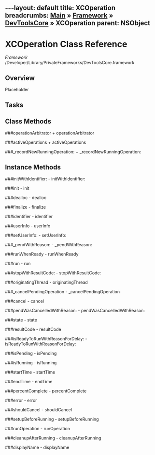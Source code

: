 ---layout: default
title: XCOperation
breadcrumbs: <a href="/index.html">Main</a> &raquo; <a href="/Frameworks.html">Framework</a> &raquo; <a href="/Frameworks/DevToolsCore.html">DevToolsCore</a> &raquo; XCOperation
parent: NSObject 
---
# XCOperation Class Reference

*Framework* /Developer/Library/PrivateFrameworks/DevToolsCore.framework

## Overview

Placeholder

## Tasks

## Class Methods

<a name="+operationArbitrator"></a>
###operationArbitrator
    + operationArbitrator

<a name="+activeOperations"></a>
###activeOperations
    + activeOperations

<a name="+_recordNewRunningOperation:"></a>
###_recordNewRunningOperation:
    + _recordNewRunningOperation:

## Instance Methods

<a name="-initWithIdentifier:"></a>
###initWithIdentifier:
    - initWithIdentifier:

<a name="-init"></a>
###init
    - init

<a name="-dealloc"></a>
###dealloc
    - dealloc

<a name="-finalize"></a>
###finalize
    - finalize

<a name="-identifier"></a>
###identifier
    - identifier

<a name="-userInfo"></a>
###userInfo
    - userInfo

<a name="-setUserInfo:"></a>
###setUserInfo:
    - setUserInfo:

<a name="-_pendWithReason:"></a>
###_pendWithReason:
    - _pendWithReason:

<a name="-runWhenReady"></a>
###runWhenReady
    - runWhenReady

<a name="-run"></a>
###run
    - run

<a name="-stopWithResultCode:"></a>
###stopWithResultCode:
    - stopWithResultCode:

<a name="-originatingThread"></a>
###originatingThread
    - originatingThread

<a name="-_cancelPendingOperation"></a>
###_cancelPendingOperation
    - _cancelPendingOperation

<a name="-cancel"></a>
###cancel
    - cancel

<a name="-pendWasCancelledWithReason:"></a>
###pendWasCancelledWithReason:
    - pendWasCancelledWithReason:

<a name="-state"></a>
###state
    - state

<a name="-resultCode"></a>
###resultCode
    - resultCode

<a name="-isReadyToRunWithReasonForDelay:"></a>
###isReadyToRunWithReasonForDelay:
    - isReadyToRunWithReasonForDelay:

<a name="-isPending"></a>
###isPending
    - isPending

<a name="-isRunning"></a>
###isRunning
    - isRunning

<a name="-startTime"></a>
###startTime
    - startTime

<a name="-endTime"></a>
###endTime
    - endTime

<a name="-percentComplete"></a>
###percentComplete
    - percentComplete

<a name="-error"></a>
###error
    - error

<a name="-shouldCancel"></a>
###shouldCancel
    - shouldCancel

<a name="-setupBeforeRunning"></a>
###setupBeforeRunning
    - setupBeforeRunning

<a name="-runOperation"></a>
###runOperation
    - runOperation

<a name="-cleanupAfterRunning"></a>
###cleanupAfterRunning
    - cleanupAfterRunning

<a name="-displayName"></a>
###displayName
    - displayName

